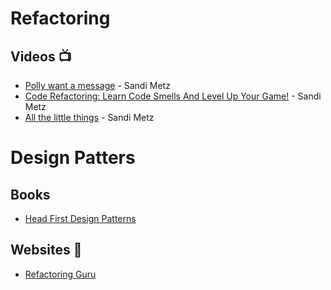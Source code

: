 # Refactoring
## Videos :tv:
+ [Polly want a message](https://www.youtube.com/watch?v=YtROlyWWhV0) - Sandi Metz 
+ [Code Refactoring: Learn Code Smells And Level Up Your Game!](https://www.youtube.com/watch?v=D4auWwMsEnY) - Sandi Metz
+ [All the little things](https://www.youtube.com/watch?v=8bZh5LMaSmE&t=29s) - Sandi Metz

# Design Patters
## Books
+ [Head First Design Patterns](https://www.oreilly.com/library/view/head-first-design/0596007124/)

## Websites :link:
+ [Refactoring Guru](https://refactoring.guru/design-patterns)
